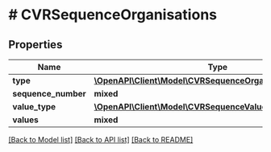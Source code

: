 # # CVRSequenceOrganisations

## Properties

Name | Type | Description | Notes
------------ | ------------- | ------------- | -------------
**type** | [**\OpenAPI\Client\Model\CVRSequenceOrganisationTypesEnum**](CVRSequenceOrganisationTypesEnum.md) |  |
**sequence_number** | **mixed** |  |
**value_type** | [**\OpenAPI\Client\Model\CVRSequenceValueTypesEnum**](CVRSequenceValueTypesEnum.md) |  |
**values** | **mixed** |  |

[[Back to Model list]](../../README.md#models) [[Back to API list]](../../README.md#endpoints) [[Back to README]](../../README.md)
